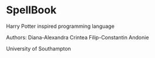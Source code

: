 # SpellBook
Harry Potter inspired programming language

Authors:  Diana-Alexandra Crintea
          Filip-Constantin Andonie

University of Southampton
